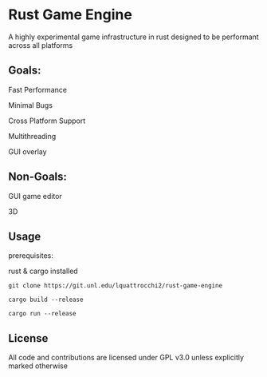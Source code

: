 # Rust Game Engine

A highly experimental game infrastructure in rust designed to be performant across all platforms

## Goals:

Fast Performance

Minimal Bugs

Cross Platform Support

Multithreading

GUI overlay

## Non-Goals:

GUI game editor

3D

## Usage
prerequisites:

rust & cargo installed

```git clone https://git.unl.edu/lquattrocchi2/rust-game-engine```

```cargo build --release```

```cargo run --release```

## License
All code and contributions are licensed under GPL v3.0 unless explicitly marked otherwise
